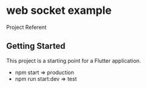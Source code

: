# web socket example

Project Referent

## Getting Started

This project is a starting point for a Flutter application.

- npm start => production
- npm run start:dev => test